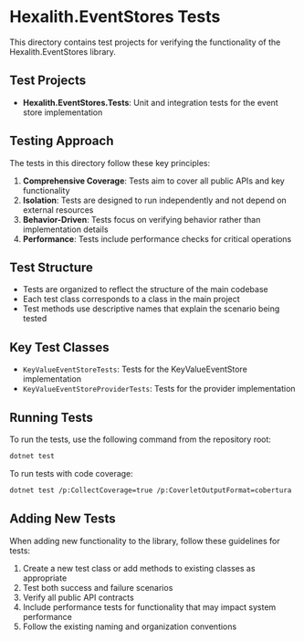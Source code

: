 # Hexalith.EventStores Tests

This directory contains test projects for verifying the functionality of the Hexalith.EventStores library.

## Test Projects

- **Hexalith.EventStores.Tests**: Unit and integration tests for the event store implementation

## Testing Approach

The tests in this directory follow these key principles:

1. **Comprehensive Coverage**: Tests aim to cover all public APIs and key functionality
2. **Isolation**: Tests are designed to run independently and not depend on external resources
3. **Behavior-Driven**: Tests focus on verifying behavior rather than implementation details
4. **Performance**: Tests include performance checks for critical operations

## Test Structure

- Tests are organized to reflect the structure of the main codebase
- Each test class corresponds to a class in the main project
- Test methods use descriptive names that explain the scenario being tested

## Key Test Classes

- `KeyValueEventStoreTests`: Tests for the KeyValueEventStore implementation
- `KeyValueEventStoreProviderTests`: Tests for the provider implementation

## Running Tests

To run the tests, use the following command from the repository root:

```bash
dotnet test
```

To run tests with code coverage:

```bash
dotnet test /p:CollectCoverage=true /p:CoverletOutputFormat=cobertura
```

## Adding New Tests

When adding new functionality to the library, follow these guidelines for tests:

1. Create a new test class or add methods to existing classes as appropriate
2. Test both success and failure scenarios
3. Verify all public API contracts
4. Include performance tests for functionality that may impact system performance
5. Follow the existing naming and organization conventions